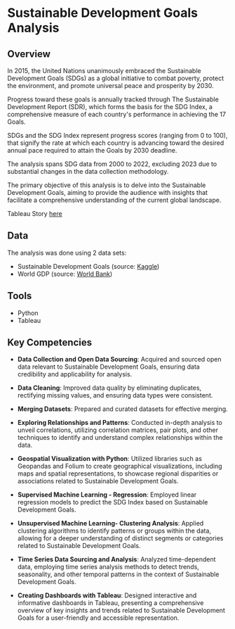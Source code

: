 # Sustainable Development Goals Analysis

## Overview
In 2015, the United Nations unanimously embraced the Sustainable Development Goals (SDGs) as a global initiative to combat poverty, protect the environment, and promote universal peace and prosperity by 2030. 

Progress toward these goals is annually tracked through The Sustainable Development Report (SDR), which forms the basis for the SDG Index, a comprehensive measure of each country's performance in achieving the 17 Goals.

SDGs and the SDG Index represent progress scores (ranging from 0 to 100), that signify the rate at which each country is advancing toward the desired annual pace required to attain the Goals by 2030 deadline.

The analysis spans SDG data from 2000 to 2022, excluding 2023 due to substantial changes in the data collection methodology. 

The primary objective of this analysis is to delve into the Sustainable Development Goals, aiming to provide the audience with insights that facilitate a comprehensive understanding of the current global landscape.

Tableau Story [here](https://public.tableau.com/app/profile/vaiva.vitkute/viz/SustainableDevelopmentGoalsAnalysis/SDGANALYSIS)

## Data
The analysis was done using 2 data sets:
- Sustainable Development Goals (source: [Kaggle](https://www.kaggle.com/datasets/sazidthe1/sustainable-development-report))
- World GDP (source: [World Bank](https://databank.worldbank.org/reports.aspx?source=2&series=NY.GDP.MKTP.CD&country))

## Tools
- Python
- Tableau

## Key Competencies
- **Data Collection and Open Data Sourcing**: Acquired and sourced open data relevant to Sustainable Development Goals, ensuring data credibility and applicability for analysis.

- **Data Cleaning**: Improved data quality by eliminating duplicates, rectifying missing values, and ensuring data types were consistent.

- **Merging Datasets**: Prepared and curated datasets for effective merging.

- **Exploring Relationships and Patterns**: Conducted in-depth analysis to unveil correlations, utilizing correlation matrices, pair plots, and other techniques to identify and understand complex relationships within the data.

- **Geospatial Visualization with Python**: Utilized libraries such as Geopandas and Folium to create geographical visualizations, including maps and spatial representations, to showcase regional disparities or associations related to Sustainable Development Goals.

- **Supervised Machine Learning - Regression**: Employed linear regression models to predict the SDG Index based on Sustainable Development Goals.

- **Unsupervised Machine Learning- Clustering Analysis**: Applied clustering algorithms to identify patterns or groups within the data, allowing for a deeper understanding of distinct segments or categories related to Sustainable Development Goals.

- **Time Series Data Sourcing and Analysis**: Analyzed time-dependent data, employing time series analysis methods to detect trends, seasonality, and other temporal patterns in the context of Sustainable Development Goals.
- **Creating Dashboards with Tableau**: Designed interactive and informative dashboards in Tableau, presenting a comprehensive overview of key insights and trends related to Sustainable Development Goals for a user-friendly and accessible representation.
